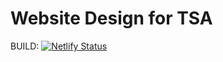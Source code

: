 # Website Design for TSA

BUILD:
[![Netlify Status](https://api.netlify.com/api/v1/badges/32a62114-8cdd-4dfd-a75e-e08cc7ae3689/deploy-status)](https://app.netlify.com/sites/tsareact/deploys)
